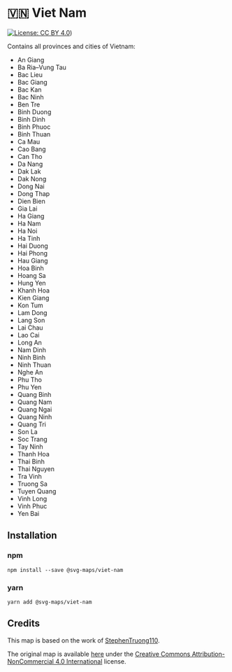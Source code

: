 # 🇻🇳 Viet Nam

[![License: CC BY 4.0](https://img.shields.io/badge/License-CC%20BY%204.0-blue.svg)](https://creativecommons.org/licenses/by/4.0/))

Contains all provinces and cities of Vietnam:
* An Giang
* Ba Ria–Vung Tau
* Bac Lieu
* Bac Giang
* Bac Kan
* Bac Ninh
* Ben Tre
* Binh Duong
* Binh Dinh
* Binh Phuoc
* Binh Thuan
* Ca Mau
* Cao Bang
* Can Tho
* Da Nang
* Dak Lak
* Dak Nong
* Dong Nai
* Dong Thap
* Dien Bien
* Gia Lai
* Ha Giang
* Ha Nam
* Ha Noi
* Ha Tinh
* Hai Duong
* Hai Phong
* Hau Giang
* Hoa Binh
* Hoang Sa
* Hung Yen
* Khanh Hoa
* Kien Giang
* Kon Tum
* Lam Dong
* Lang Son
* Lai Chau
* Lao Cai
* Long An
* Nam Dinh
* Ninh Binh
* Ninh Thuan
* Nghe An
* Phu Tho
* Phu Yen
* Quang Binh
* Quang Nam
* Quang Ngai
* Quang Ninh
* Quang Tri
* Son La
* Soc Trang
* Tay Ninh
* Thanh Hoa
* Thai Binh
* Thai Nguyen
* Tra Vinh
* Truong Sa
* Tuyen Quang
* Vinh Long
* Vinh Phuc
* Yen Bai

## Installation

### npm

`npm install --save @svg-maps/viet-nam`

### yarn

`yarn add @svg-maps/viet-nam`

## Credits

This map is based on the work of [StephenTruong110](https://github.com/StephenTruong110).

The original map is available [here](https://github.com/StephenTruong110/vietnam-map-svg) under the [Creative Commons Attribution-NonCommercial 4.0 International](https://creativecommons.org/licenses/by-nc/4.0/) license.



